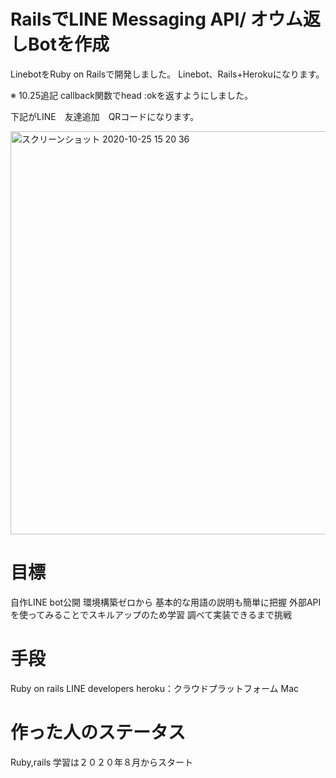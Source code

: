 # RailsでLINE Messaging API/ オウム返しBotを作成

LinebotをRuby on Railsで開発しました。
Linebot、Rails+Herokuになります。

※ 10.25追記 callback関数でhead :okを返すようにしました。

下記がLINE　友達追加　QRコードになります。

<img width="645" alt="スクリーンショット 2020-10-25 15 20 36" src="https://user-images.githubusercontent.com/63778155/97100371-005f7380-16d6-11eb-8fe4-ed34831ccdf4.png">


# 目標
自作LINE bot公開
環境構築ゼロから
基本的な用語の説明も簡単に把握
外部APIを使ってみることでスキルアップのため学習
調べて実装できるまで挑戦

# 手段
Ruby on rails
LINE developers
heroku：クラウドプラットフォーム
Mac

# 作った人のステータス
Ruby,rails 学習は２０２０年８月からスタート






